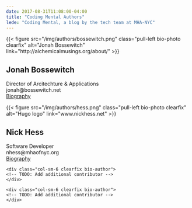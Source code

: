 ```yaml
---
date: 2017-08-31T11:08:00-04:00
title: "Coding Mental Authors"
lede: "Coding Mental, a blog by the tech team at MHA-NYC"
---
```


<div class="row">
	<div class="col-sm-6 clearfix bio-author">
		{{< figure src="/img/authors/bossewitch.png" class="pull-left bio-photo clearfix" alt="Jonah Bossewitch" link="http://alchemicalmusings.org/about/" >}}
		<h2>Jonah Bossewitch</h2>
		<p>Director of Arcitechture & Applications<br />
		jonah@bossewitch.net<br />
		<a href="http://alchemicalmusings.org/about/" target="_blank">Biography</a></p>
	</div>
	<div class="col-sm-6 clearfix bio-author">
		{{< figure src="/img/authors/hess.png" class="pull-left bio-photo clearfix" alt="Hugo logo" link="www.nickhess.net" >}}
		<h2>Nick Hess</h2>
		<p>Software Developer<br />
		nhess@mhaofnyc.org<br />
		<a href="www.nickhess.net" target="_blank">Biography</a></p>
	</div>
</div>

<div class="row">
	<div class="col-sm-6 clearfix bio-author">
	<!-- TODO: Add additional contributor --> 
	</div>

	<div class="col-sm-6 clearfix bio-author">
	<!-- TODO: Add additional contributor --> 
	</div>

</div>


<div class="row">
	<div class="col-sm-6 clearfix bio-author">
	<!-- TODO: Add additional contributor --> 
	</div>

	<div class="col-sm-6 clearfix bio-author">
	<!-- TODO: Add additional contributor --> 
	</div>

</div>
